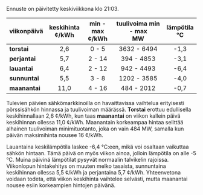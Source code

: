 Ennuste on päivitetty keskiviikkona klo 21:03.

| viikonpäivä  | keskihinta<br>¢/kWh | min - max<br>¢/kWh | tuulivoima min - max<br>MW | lämpötila<br>°C |
|:-------------|:----------------:|:----------------:|:-------------:|:-------------:|
| **torstai**  |       2,6       |        0 - 5     |    3632 - 6494   |     -1,3     |
| **perjantai**|       5,7       |       2 - 14     |     394 - 4853   |     -3,1     |
| **lauantai** |       6,4       |       2 - 12     |     942 - 4493   |     -6,4     |
| **sunnuntai**|       5,5       |        3 - 8     |    1202 - 3585   |     -4,0     |
| **maanantai**|      11,0       |       4 - 16     |     484 - 2012   |     -0,7     |

Tulevien päivien sähkömarkkinoilla on havaittavissa vaihtelua erityisesti pörssisähkön hinnassa ja tuulivoiman määrässä. **Torstai** erottuu edullisella keskihinnallaan 2,6 ¢/kWh, kun taas **maanantai** on viikon kallein päivä keskihinnan ollessa 11,0 ¢/kWh. Maanantain korkeampaa hintaa selittää alhainen tuulivoiman minimituotanto, joka on vain 484 MW, samalla kun päivän maksimihinta nousee 16 ¢/kWh. 

Lauantaina keskilämpötila laskee -6,4 °C:een, mikä voi osaltaan vaikuttaa sähkön hintaan. Tämä päivä on myös viikon ainoa, jolloin lämpötila on alle -5 °C. Muina päivinä lämpötilat pysyvät normaalin talvikelin rajoissa. Viikonlopun hintakehitys on muuten melko tasaista, sunnuntaina keskihinnan ollessa 5,5 ¢/kWh ja perjantaina 5,7 ¢/kWh. Yhteenvetona voidaan todeta, että viikon keskihinta vaihtelee selvästi, mutta maanantai nousee esiin korkeampien hintojen päivänä.